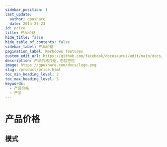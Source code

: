 ```yaml
---
sidebar_position: 1
last_update:
  author: gpushare
  date: 2014-25-23
id: price
title: 产品价格
hide_title: false
hide_table_of_contents: false
sidebar_label: 产品价格
pagination_label: Markdown features
custom_edit_url: https://github.com/facebook/docusaurus/edit/main/docs/api-doc-markdown.md
description: 产品价格介绍，巴拉巴拉
image: https://gpushare.com/docs/logo.png
slug: /product/price.html
toc_min_heading_level: 2
toc_max_heading_level: 5
keywords:
  - 产品价格
  - 产品
---
```


# 产品价格

## 模式
